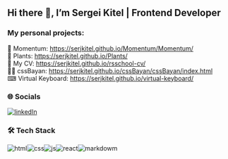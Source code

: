## Hi there 👋, I’m Sergei Kitel | Frontend Developer

### My personal projects:

📅 Momentum: https://serjkitel.github.io/Momentum/Momentum/  
🌻 Plants: https://serjkitel.github.io/Plants/  
📜 My CV: https://serjkitel.github.io/rsschool-cv/  
🐱‍👓 cssBayan: https://serjkitel.github.io/cssBayan/cssBayan/index.html  
⌨ Virtual Keyboard: https://serjkitel.github.io/virtual-keyboard/

### 🌐 Socials

[![linkedIn](https://svgshare.com/i/y5k.svg)](https://www.linkedin.com/in/serjkit)

### 🛠 Tech Stack
![html](https://github.com/serjKitel/serjKitel/assets/119780938/d1727be8-e0c0-4e96-97dd-190a25c7f588)![css](https://github.com/serjKitel/serjKitel/assets/119780938/fb32bc83-3565-4b98-b578-83c8b830033e)![js](https://github.com/serjKitel/serjKitel/assets/119780938/ec9cfdc7-3c21-484c-a4a8-56a115a5bbe9)![react](https://github.com/serjKitel/serjKitel/assets/119780938/4f2867f0-2c0f-4502-a52f-cd25c2422976)![markdowm](https://github.com/serjKitel/serjKitel/assets/119780938/7ed037ae-1620-4f23-8fd7-7e025004b477)






<!--
**serjKitel/serjKitel** is a ✨ _special_ ✨ repository because its `README.md` (this file) appears on your GitHub profile.

Here are some ideas to get you started:

- 🔭 I’m currently working on ...
- 🌱 I’m currently learning ...
- 👯 I’m looking to collaborate on ...
- 🤔 I’m looking for help with ...
- 💬 Ask me about ...
- 📫 How to reach me: ...
- 😄 Pronouns: ...
- ⚡ Fun fact: ...
-->
